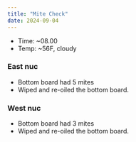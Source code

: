 ```yaml
---
title: "Mite Check"
date: 2024-09-04
---
```


- Time: ~08.00
- Temp: ~56F, cloudy

### East nuc

- Bottom board had 5 mites
- Wiped and re-oiled the bottom board.

### West nuc

- Bottom board had 3 mites
- Wiped and re-oiled the bottom board.

